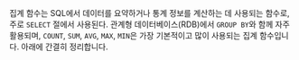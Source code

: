 
집계 함수는 SQL에서 데이터를 요약하거나 통계 정보를 계산하는 데 사용되는 함수로, 주로 `SELECT` 절에서 사용된다. 관계형 데이터베이스(RDB)에서 `GROUP BY`와 함께 자주 활용되며, `COUNT`, `SUM`, `AVG`, `MAX`, `MIN`은 가장 기본적이고 많이 사용되는 집계 함수입니다. 아래에 간결히 정리합니다.